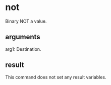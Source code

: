 # not

Binary NOT a value.

## arguments

arg1: Destination.

## result

This command does not set any result variables.
